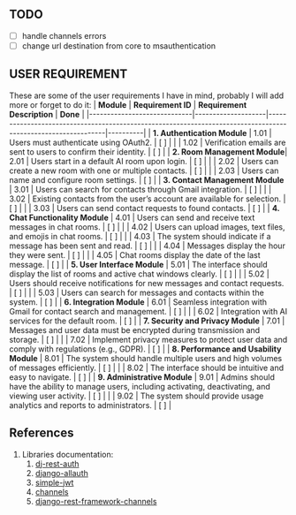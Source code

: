 ## TODO

- [ ] handle channels errors
- [ ] change url destination from core to msauthentication

## USER REQUIREMENT

These are some of the user requirements I have in mind, probably I will add more or forget to do it:
| **Module** | **Requirement ID** | **Requirement Description** | **Done** |
|-----------------------------|--------------------|--------------------------------------------------------------------------------------------------------------|----------|
| **1. Authentication Module** | 1.01 | Users must authenticate using OAuth2. | [ ] |
| | 1.02 | Verification emails are sent to users to confirm their identity. | [ ] |
| **2. Room Management Module**| 2.01 | Users start in a default AI room upon login. | [ ] |
| | 2.02 | Users can create a new room with one or multiple contacts. | [ ] |
| | 2.03 | Users can name and configure room settings. | [ ] |
| **3. Contact Management Module** | 3.01 | Users can search for contacts through Gmail integration. | [ ] |
| | 3.02 | Existing contacts from the user’s account are available for selection. | [ ] |
| | 3.03 | Users can send contact requests to found contacts. | [ ] |
| **4. Chat Functionality Module** | 4.01 | Users can send and receive text messages in chat rooms. | [ ] |
| | 4.02 | Users can upload images, text files, and emojis in chat rooms. | [ ] |
| | 4.03 | The system should indicate if a message has been sent and read. | [ ] |
| | 4.04 | Messages display the hour they were sent. | [ ] |
| | 4.05 | Chat rooms display the date of the last message. | [ ] |
| **5. User Interface Module** | 5.01 | The interface should display the list of rooms and active chat windows clearly. | [ ] |
| | 5.02 | Users should receive notifications for new messages and contact requests. | [ ] |
| | 5.03 | Users can search for messages and contacts within the system. | [ ] |
| **6. Integration Module** | 6.01 | Seamless integration with Gmail for contact search and management. | [ ] |
| | 6.02 | Integration with AI services for the default room. | [ ] |
| **7. Security and Privacy Module** | 7.01 | Messages and user data must be encrypted during transmission and storage. | [ ] |
| | 7.02 | Implement privacy measures to protect user data and comply with regulations (e.g., GDPR). | [ ] |
| **8. Performance and Usability Module** | 8.01 | The system should handle multiple users and high volumes of messages efficiently. | [ ] |
| | 8.02 | The interface should be intuitive and easy to navigate. | [ ] |
| **9. Administrative Module** | 9.01 | Admins should have the ability to manage users, including activating, deactivating, and viewing user activity. | [ ] |
| | 9.02 | The system should provide usage analytics and reports to administrators. | [ ] |

## References

1. Libraries documentation:
   1. [dj-rest-auth](https://dj-rest-auth.readthedocs.io/en/latest/installation.html)
   2. [django-allauth](https://docs.allauth.org/en/latest/socialaccount/providers/google.html)
   3. [simple-jwt](https://django-rest-framework-simplejwt.readthedocs.io/en/latest/getting_started.html)
   4. [channels](https://channels.readthedocs.io/en/latest/)
   5. [django-rest-framework-channels](https://djangochannelsrestframework.readthedocs.io/en/latest/)
